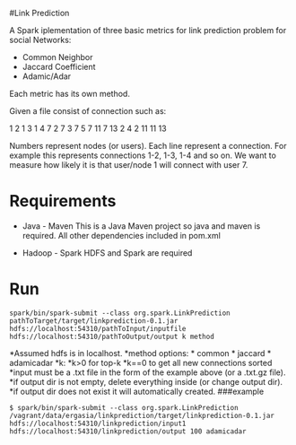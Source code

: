 #Link Prediction

A Spark iplementation of three basic metrics for link prediction problem for social Networks:

* Common Neighbor
* Jaccard Coefficient
* Adamic/Adar

Each metric has its own method.

Given a file consist of connection such as:

1	2
1	3
1	4
7	2
7	3
7	5
7	11
7	13
2	4
2	11
11	13

Numbers represent nodes (or users). Each line represent a connection. For example this represents connections 1-2, 1-3, 1-4 and so on. We want to measure how likely it is that user/node 1 will connect with user 7.

# Requirements
* Java - Maven
This is a Java Maven project so java and maven is required. All other dependencies included in pom.xml

* Hadoop - Spark
HDFS and Spark are required

# Run
	spark/bin/spark-submit --class org.spark.LinkPrediction pathToTarget/target/linkprediction-0.1.jar hdfs://localhost:54310/pathToInput/inputfile hdfs://localhost:54310/pathToOutput/output k method

*Assumed hdfs is in localhost.
*method options:
	*	common
	*	jaccard
	*	adamicadar
*k:
	*k>0 for top-k
	*k==0 to get all new connections sorted
*input must be a .txt file in the form of the example above (or a .txt.gz file).
*if output dir is not empty, delete everything inside (or change output dir).
*if output dir does not exist it will automatically created.
###example

	$ spark/bin/spark-submit --class org.spark.LinkPrediction /vagrant/data/ergasia/linkprediction/target/linkprediction-0.1.jar hdfs://localhost:54310/linkprediction/input1 hdfs://localhost:54310/linkprediction/output 100 adamicadar
